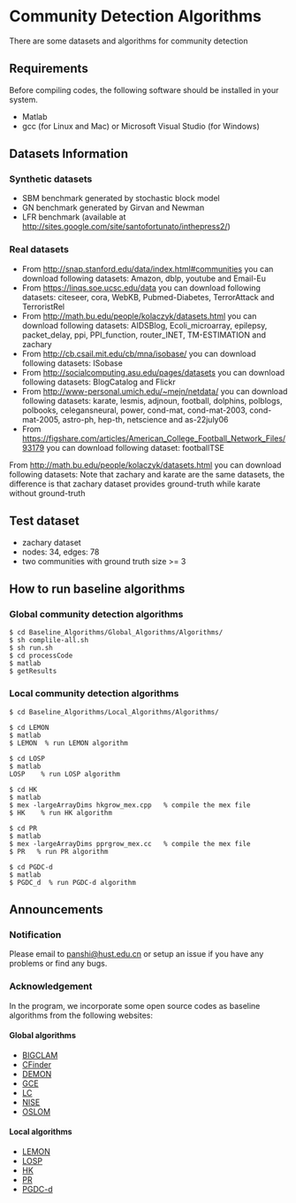 # Community Detection Algorithms
There are some datasets and algorithms for community detection

## Requirements
Before compiling codes, the following software should be installed in your system.
- Matlab
- gcc (for Linux and Mac) or Microsoft Visual Studio (for Windows)

## Datasets Information

### Synthetic datasets
- SBM benchmark generated by stochastic block model 
- GN benchmark generated by Girvan and Newman
- LFR benchmark (available at http://sites.google.com/site/santofortunato/inthepress2/)

### Real datasets 
- From http://snap.stanford.edu/data/index.html#communities you can download following datasets: Amazon, dblp, youtube and Email-Eu
- From https://linqs.soe.ucsc.edu/data you can download following datasets: citeseer, cora, WebKB, Pubmed-Diabetes, TerrorAttack and TerroristRel
- From http://math.bu.edu/people/kolaczyk/datasets.html you can download following datasets: AIDSBlog, Ecoli_microarray, epilepsy, packet_delay, ppi, PPI_function, router_INET, TM-ESTIMATION and zachary
- From http://cb.csail.mit.edu/cb/mna/isobase/ you can download following datasets: ISobase
- From http://socialcomputing.asu.edu/pages/datasets you can download following datasets: BlogCatalog and Flickr
- From http://www-personal.umich.edu/~mejn/netdata/ you can download following datasets: karate, lesmis, adjnoun, football, dolphins, polblogs, polbooks, celegansneural, power, cond-mat, cond-mat-2003, cond-mat-2005, astro-ph, hep-th, netscience and as-22july06 
- From https://figshare.com/articles/American_College_Football_Network_Files/93179 you can download following dataset: footballTSE

From http://math.bu.edu/people/kolaczyk/datasets.html you can download following datasets:
Note that zachary and karate are the same datasets, the difference is that zachary dataset provides ground-truth while karate without ground-truth

## Test dataset
- zachary dataset
- nodes: 34, edges: 78
- two communities with ground truth size >= 3

## How to run baseline algorithms

### Global community detection algorithms
```
$ cd Baseline_Algorithms/Global_Algorithms/Algorithms/
$ sh complile-all.sh
$ sh run.sh
$ cd processCode
$ matlab
$ getResults
```

### Local community detection algorithms 
```
$ cd Baseline_Algorithms/Local_Algorithms/Algorithms/

$ cd LEMON
$ matlab
$ LEMON  % run LEMON algorithm

$ cd LOSP
$ matlab
LOSP    % run LOSP algorithm

$ cd HK
$ matlab
$ mex -largeArrayDims hkgrow_mex.cpp   % compile the mex file 
$ HK    % run HK algorithm

$ cd PR
$ matlab 
$ mex -largeArrayDims pprgrow_mex.cc   % compile the mex file 
$ PR   % run PR algorithm

$ cd PGDC-d
$ matlab
$ PGDC_d  % run PGDC-d algorithm
```

## Announcements

### Notification
Please email to panshi@hust.edu.cn or setup an issue if you have any problems or find any bugs.
### Acknowledgement
In the program, we incorporate some open source codes as baseline algorithms from the following websites:
#### Global algorithms
- [BIGCLAM](http://github.com/snap-stanford/snap/tree/master/examples/bigclam)
- [CFinder](http://hal.elte.hu/cfinder/wiki/?n=Main.Software)
- [DEMON](http://www.michelecoscia.com/?page_id=42)
- [GCE](https://sites.google.com/site/greedycliqueexpansion/)
- [LC](https://github.com/bagrow/linkcomm)
- [NISE](http://lab.icc.skku.ac.kr/~jjwhang/codes/cikm2013/nise.html)
- [OSLOM](http://www.oslom.org/index.html)

#### Local algorithms
- [LEMON](https://github.com/yixuanli/lemon)
- [LOSP](https://github.com/KunHe2015/LOSP)
- [HK](https://github.com/kkloste/hkgrow)
- [PR](https://www.cs.purdue.edu/homes/dgleich/codes/neighborhoods/)
- [PGDC-d](http://cs.ru.nl/~tvanlaarhoven/conductance2016/)


